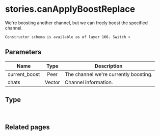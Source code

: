 # stories.canApplyBoostReplace
We're boosting another channel, but we can freely boost the specified channel.

```
Constructor schema is available as of layer 166. Switch »
```

## Parameters
| Name | Type | Description |
| ---- | :----: | ----------- |
| current_boost | Peer | The channel we're currently boosting. |
| chats | Vector<Chat> | Channel information. |


## Type
 

## Related pages
